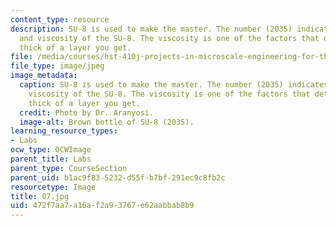 ```yaml
---
content_type: resource
description: SU-8 is used to make the master. The number (2035) indicates the type
  and viscosity of the SU-8. The viscosity is one of the factors that determines how
  thick of a layer you get.
file: /media/courses/hst-410j-projects-in-microscale-engineering-for-the-life-sciences-spring-2007/472f7aa7a16af2a93767e62aabbab8b9_07.jpg
file_type: image/jpeg
image_metadata:
  caption: SU-8 is used to make the master. The number (2035) indicates the type and
    viscosity of the SU-8. The viscosity is one of the factors that determines how
    thick of a layer you get.
  credit: Photo by Dr. Aranyosi.
  image-alt: Brown bottle of SU-8 (2035).
learning_resource_types:
- Labs
ocw_type: OCWImage
parent_title: Labs
parent_type: CourseSection
parent_uid: b1ac9f83-5232-d55f-b7bf-291ec9c8fb2c
resourcetype: Image
title: 07.jpg
uid: 472f7aa7-a16a-f2a9-3767-e62aabbab8b9
---
```

